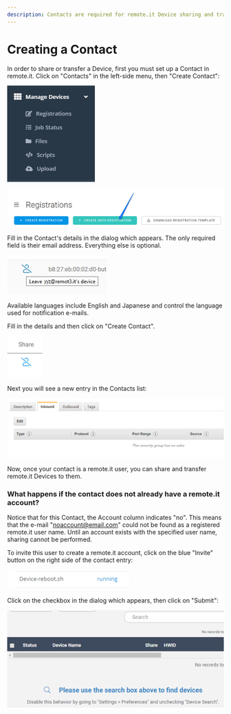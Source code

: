 ```yaml
---
description: Contacts are required for remote.it Device sharing and transfer.
---
```


# Creating a Contact

In order to share or transfer a Device, first you must set up a Contact in remote.it. Click on "Contacts" in the left-side menu, then "Create Contact":

![](../../.gitbook/assets/image%20%28408%29.png)

![](../../.gitbook/assets/image%20%28477%29.png)

Fill in the Contact's details in the dialog which appears.  The only required field is their email address. Everything else is optional.

![](../../.gitbook/assets/image%20%28132%29.png)

Available languages include English and Japanese and control the language used for notification e-mails.

Fill in the details and then click on "Create Contact".  

![](../../.gitbook/assets/image%20%28256%29.png)

Next you will see a new entry in the Contacts list:

![](../../.gitbook/assets/image%20%28115%29.png)

Now, once your contact is a remote.it user, you can share and transfer remote.it Devices to them.

### What happens if the contact does not already have a remote.it account?

Notice that for this Contact, the Account column indicates "no".  This means that the e-mail "noaccount@email.com" could not be found as a registered remote.it user name.  Until an account exists with the specified user name, sharing cannot be performed.

To invite this user to create a remote.it account, click on the blue "Invite" button on the right side of the contact entry:

![](../../.gitbook/assets/image%20%2896%29.png)

Click on the checkbox in the dialog which appears, then click on "Submit":

![](../../.gitbook/assets/image%20%2824%29.png)


